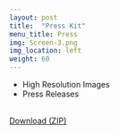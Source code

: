 ```yaml
---
layout: post
title:  "Press Kit"
menu_title: Press
img: Screen-3.png
img_location: left
weight: 60
---
```


<div>
<ul>
<li>High Resolution Images</li>
<li>Press Releases</li>
</ul>
<br/>
<a href="PDF-Letterhead-Presskit.zip"  onClick="ga('send', 'event', 'download', 'PDFLetterheadPresskit')" class="download-button">Download (ZIP)</a>
</div>
